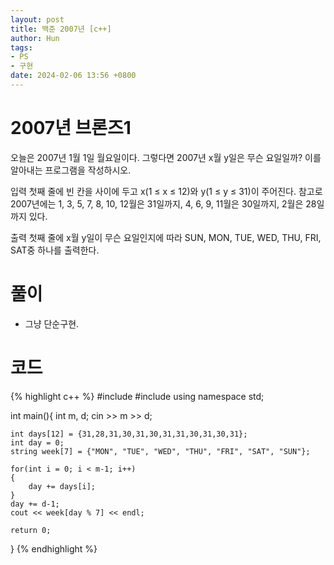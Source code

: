 ```yaml
---
layout: post
title: 백준 2007년 [c++]
author: Hun
tags:
- PS
- 구현
date: 2024-02-06 13:56 +0800
---
```


# 2007년 브론즈1

오늘은 2007년 1월 1일 월요일이다. 그렇다면 2007년 x월 y일은 무슨 요일일까? 이를 알아내는 프로그램을 작성하시오.

입력
첫째 줄에 빈 칸을 사이에 두고 x(1 ≤ x ≤ 12)와 y(1 ≤ y ≤ 31)이 주어진다. 참고로 2007년에는 1, 3, 5, 7, 8, 10, 12월은 31일까지, 4, 6, 9, 11월은 30일까지, 2월은 28일까지 있다.

출력
첫째 줄에 x월 y일이 무슨 요일인지에 따라 SUN, MON, TUE, WED, THU, FRI, SAT중 하나를 출력한다.

# 풀이
- 그냥 단순구현.

# 코드
{% highlight c++ %}
#include <iostream>
#include <string>
using namespace std;

int main(){
    int m, d;
    cin >> m >> d;

    int days[12] = {31,28,31,30,31,30,31,31,30,31,30,31};
    int day = 0;
    string week[7] = {"MON", "TUE", "WED", "THU", "FRI", "SAT", "SUN"};

    for(int i = 0; i < m-1; i++)
    {
        day += days[i];
    }
    day += d-1;
    cout << week[day % 7] << endl;

    return 0;
}
{% endhighlight %}